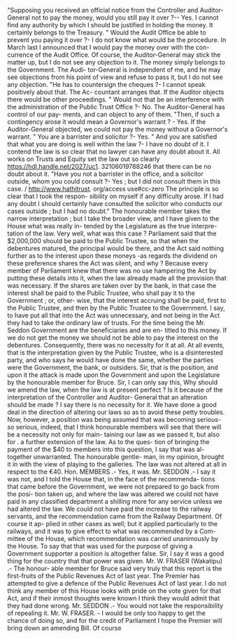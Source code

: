 "Supposing you received an official notice from the Controller and Auditor-General not to pay the money, would you still pay it over ?-- Yes. I cannot find any authority by which I should be justified in holding the money. It certainly belongs to the Treasury. " Would the Audit Office be able to prevent you paying it over ?- I do not know what would be the procedure. In March last I announced that I would pay the money over with the con- currence of the Audit Office. Of course, the Auditor-General may stick the matter up, but I do not see any objection to it. The money simply belongs to the Government. The Audi- tor-General is independent of me, and he may see objections from his point of view and refuse to pass it, but I do not see any objection. "He has to countersign the cheques ?- I cannot speak positively about that. The Ac- countant arranges that. If the Auditor objects there would be other proceedings. " Would not that be an interference with the administration of the Public Trust Office ?- No. The Auditor-General has control of our pay- ments, and can object to any of them. "Then, if such a contingency arose it would mean a Governor's warrant ? - Yes. If the Auditor-General objected, we could not pay the money without a Governor's warrant. " You are a barrister and solicitor ?- Yes. " And you are satisfied that what you are doing is well within the law ?- I have no doubt of it. I contend the law is so clear that no lawyer can have any doubt about it. All works on Trusts and Equity set the law out so clearly https://hdl.handle.net/2027/uc1. 32106019788246 that there can be no doubt about it. "Have you not a barrister in the office, and a solicitor outside, whom you could consult ?- Yes ; but I did not consult them in this case. / http://www.hathitrust. org/access use#cc-zero The principle is so clear that I took the respon- sibility on myself if any difficulty arose. If I had any doubt I should certainly have consulted the solicitor who conducts our cases outside ; but I had no doubt." The honourable member takes the narrow interpretation ; but I take the broader view, and I have given to the House what was really in- tended by the Legislature as the true interpre- tation of the law. Very well, what was this case ? Parliament said that the $2,000,000 should be paid to the Public Trustee, so that when the debentures matured, the principal would be there, and the Act said nothing further as to the interest upon these moneys -as regards the dividend on these preference shares the Act was silent, and why ? Because every member of Parliament knew that there was no use hampering the Act by putting these details into it, when the law already made all the provision that was necessary. If the shares are taken over by the bank, in that case the interest shall be paid to the Public Trustee, who shall pay it to the Government ; or, other- wise, that the interest accruing shall be paid, first to the Public Trustee, and then by the Public Trustee to the Government. I say, to have put all that into the Act was unnecessary, and not being in the Act they had to take the ordinary law of trusts. For the time being the Mr. Seddon Government are the beneficiaries and are en- titled to this money. If we do not get the money we should not be able to pay the interest on the debentures. Consequently, there was no necessity for it at all. At all events, that is the interpretation given by the Public Trustee, who is a disinterested party, and who says he would have done the same, whether the parties were the Government, the bank, or outsiders. Sir, that is the position, and upon it the attack is made upon the Government and upon the Legislature by the honourable member for Bruce. Sir, I can only say this, Why should we amend the law, when the law is at present perfect ? Is it because of the interpretation of the Controller and Auditor- General that an alteration should be made ? I say there is no necessity for it. We have done a good deal in the direction of altering our laws so as to avoid these petty troubles. Now, however, a position was being assumed that was becoming serious-so serious, indeed, that I think honourable members will see that there will be a necessity not only for main- taining our law as we passed it, but also for . a further extension of the law. As to the ques- tion of bringing the payment of the $40 to members into this question, I say that was al- together unwarranted. The honourable gentle- man, in my opinion, brought it in with the view of playing to the galleries. The law was not altered at all in respect to the €40. Hon. MEMBERS .- Yes, it was. Mr. SEDDON .- I say it was not, and I told the House that, in the face of the recommenda- tions that came before the Government, we were not prepared to go back from the posi- tion taken up, and where the law was altered we could not have paid in any classified department a shilling more for any service unless we had altered the law. We could not have paid the increase to the railway servants, and the recommendation came from the Railway Department. Of course it ap- plied in other cases as well; but it applied particularly to the railways, and it was to give effect to what was recommended by a Com- mittee of the House, which recommendation was carried unanimously by the House. To say that that was used for the purpose of giving a Government supporter a position is altogether false. Sir, I say it was a good thing for the country that that power was given. Mr. W. FRASER (Wakatipu) .- The honour- able member for Bruce said very truly that this report is the first-fruits of the Public Revenues Act of last year. The Premier has attempted to give a defence of the Public Revenues Act of last year. I do not think any member of this House looks with pride on the vote given for that Act, and if their inmost thoughts were known I think they would admit that they had done wrong. Mr. SEDDON .- You would not take the responsibility of repealing it. Mr. W. FRASER. - I would be only too happy to get the chance of doing so, and for the credit of Parliament I hope the Premier will bring down an amending Bill. Of course 